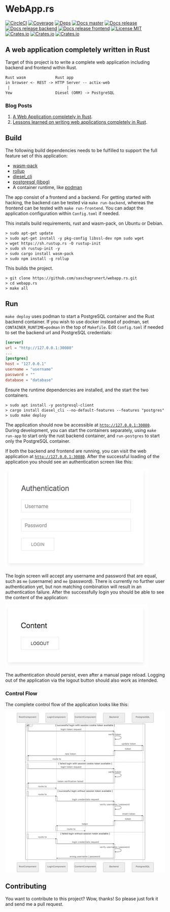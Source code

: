 # WebApp.rs

[![CircleCI](https://circleci.com/gh/saschagrunert/webapp.rs.svg?style=shield)](https://circleci.com/gh/saschagrunert/webapp.rs)
[![Coverage](https://codecov.io/gh/saschagrunert/webapp.rs/branch/master/graph/badge.svg)](https://codecov.io/gh/saschagrunert/webapp.rs)
[![Deps](https://deps.rs/repo/github/saschagrunert/webapp.rs/status.svg)](https://deps.rs/repo/github/saschagrunert/webapp.rs)
[![Docs master](https://img.shields.io/badge/doc-master-orange.svg)](https://saschagrunert.github.io/webapp.rs/doc/webapp/index.html)
[![Docs release](https://docs.rs/webapp/badge.svg)](https://docs.rs/webapp)
[![Docs release backend](https://docs.rs/webapp-backend/badge.svg)](https://docs.rs/webapp-backend)
[![Docs release frontend](https://docs.rs/webapp-frontend/badge.svg)](https://docs.rs/webapp-frontend)
[![License MIT](https://img.shields.io/badge/license-MIT-blue.svg)](https://github.com/saschagrunert/webapp.rs/blob/master/LICENSE)
[![Crates.io](https://img.shields.io/crates/v/webapp.svg)](https://crates.io/crates/webapp)
[![Crates.io](https://img.shields.io/crates/v/webapp-backend.svg)](https://crates.io/crates/webapp-backend)
[![Crates.io](https://img.shields.io/crates/v/webapp-frontend.svg)](https://crates.io/crates/webapp-frontend)

## A web application completely written in Rust

Target of this project is to write a complete web application including backend
and frontend within Rust.

```console
Rust wasm             Rust app
in browser <- REST -> HTTP Server -- actix-web
 |                         |
Yew                   Diesel (ORM) -> PostgreSQL
```

### Blog Posts

1. [A Web Application completely in Rust](https://medium.com/@saschagrunert/a-web-application-completely-in-rust-6f6bdb6c4471).
2. [Lessons learned on writing web applications completely in Rust](https://medium.com/@saschagrunert/lessons-learned-on-writing-web-applications-completely-in-rust-2080d0990287).

## Build

The following build dependencies needs to be fulfilled to support the full
feature set of this application:

- [wasm-pack](https://rustwasm.github.io/docs/wasm-pack/introduction.html)
- [rollup](https://www.npmjs.com/package/rollup)
- [diesel_cli](https://github.com/diesel-rs/diesel)
- [postgresql (libpg)](https://www.postgresql.org/)
- A container runtime, like [podman](https://podman.io)

The app consist of a frontend and a backend. For getting started with hacking,
the backend can be tested via `make run-backend`, whereas the frontend can be
tested with `make run-frontend`. You can adapt the application configuration
within `Config.toml` if needed.

This installs build requirements, rust and wasm-pack, on Ubuntu or Debian.

```console
> sudo apt-get update
> sudo apt-get install -y pkg-config libssl-dev npm sudo wget
> wget https://sh.rustup.rs -O rustup-init
> sudo sh rustup-init -y
> sudo cargo install wasm-pack
> sudo npm install -g rollup
```

This builds the project.

```console
> git clone https://github.com/saschagrunert/webapp.rs.git
> cd webapp.rs
> make all
```

## Run

`make deploy` uses podman to start a PostgreSQL container and the Rust backend
container. If you wish to use docker instead of podman, set
`CONTAINER_RUNTIME=podman` in the top of `Makefile`. Edit `Config.toml` if
needed to set the backend url and PostgreSQL credentials:

```toml
[server]
url = "http://127.0.0.1:30080"
...
[postgres]
host = "127.0.0.1"
username = "username"
password = ""
database = "database"
```

Ensure the runtime dependencies are installed, and the start the two containers.

```console
> sudo apt install -y postgresql-client
> cargo install diesel_cli --no-default-features --features "postgres"
> sudo make deploy
```

The application should now be accessible at
[`http://127.0.0.1:30080`](http://127.0.0.1:30080).
During development, you can start the containers separately, using
`make run-app` to start only the rust backend container, and `run-postgres` to
start only the PostgreSQL container.

If both the backend and frontend are running, you can visit the web application
at [`http://127.0.0.1:30080`](http://127.0.0.1:30080). After the successful
loading of the application you should see an authentication screen like this:

![authentication screen](.github/authentication_screen.png "Authentication Screen")

The login screen will accept any username and password that are equal, such as
`me` (username) and `me` (password). There is currently no further user
authentication yet, but non matching combination will result in an
authentication failure. After the successfully login you should be able to see
the content of the application:

![content screen](.github/content_screen.png "Content Screen")

The authentication should persist, even after a manual page reload. Logging out
of the application via the logout button should also work as intended.

### Control Flow

The complete control flow of the application looks like this:

![control screen](.github/flow_chart.png "Control Flow")

## Contributing

You want to contribute to this project? Wow, thanks! So please just fork it and
send me a pull request.
